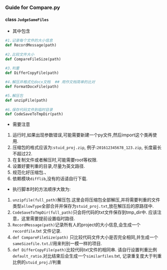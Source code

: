 ### Guide for Compare.py

#### class `JudgeSameFiles`

+ 其中包含
```python
#1.记录每个文件的大小信息
def RecordMessage(path)
	
#2.比较文件大小
def CompareFileSize(path)
	
#3.判重
def DifferCopyFile(path)

#4.解压并格式化docx文档  ## 用作文档简单的比对
def FormatDocxFile(path)

#5.解压包
def unzipFile(path)
	 
#6.保存代码文件到临时目录
def CodeSaveToTmpDir(path)
```
+ 需要注意
1. 运行时,如果出现参数错误,可能需要新建一个py文件,然后import这个类再使用.
2. 压缩包的格式应该为:`stuid_proj.zip`, 例子:`201612345678_123.zip`, 长度最长不超过22.
3. 在复制文件或者解压时,可能需要root等权限.
4. 设置好要判重的目录,尽量为英文路径.
5. 规范化好压缩包.、
6. 依赖模块`difflib`,没有的话请自行下载.

+ 执行脚本时的方法顺序大致为:
1. `unzipfile(full_path)`解压包.这里会将压缩包全部解压,并将需要判重的文件类型`allowType`全部合并并保存为`stuid_proj.txt`,放在解压后的原路径中.
2. `CodeSaveToTmpDir(full_path)`只会将代码的txt文件保存到tmp_dir中. 应该注意，这里需要提前设置临时路径.
3. `RecordMessage(path)`记录所有人的project的大小信息,会生成一个`recordfile`.txt 文件记录.
4. `def CompareFileSize(path)` 只比较代码文件大小是否完全相同,并生成一个`sameSizefile.txt`.//用来判别一模一样的项目.
5. `def DifferCopyFile(path)`比较代码txt文件的相同串. 请自行设置判重比例`default_ratio`.对比结束后会生成一个`similarfiles`.txt, 记录重复度大于判重比例的`stuid_proj`.//判重




